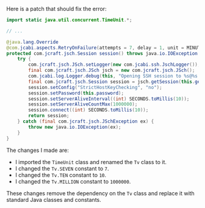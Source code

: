 Here is a patch that should fix the error:
```java
import static java.util.concurrent.TimeUnit.*;

// ...

@java.lang.Override
@com.jcabi.aspects.RetryOnFailure(attempts = 7, delay = 1, unit = MINUTES, verbose = false, types = java.io.IOException.class)
protected com.jcraft.jsch.Session session() throws java.io.IOException {
    try {
        com.jcraft.jsch.JSch.setLogger(new com.jcabi.ssh.JschLogger());
        final com.jcraft.jsch.JSch jsch = new com.jcraft.jsch.JSch();
        com.jcabi.log.Logger.debug(this, "Opening SSH session to %s@%s:%s (auth with password)...", this.getLogin(), this.getAddr(), this.getPort());
        final com.jcraft.jsch.Session session = jsch.getSession(this.getLogin(), this.getAddr(), this.getPort());
        session.setConfig("StrictHostKeyChecking", "no");
        session.setPassword(this.password);
        session.setServerAliveInterval((int) SECONDS.toMillis(10));
        session.setServerAliveCountMax(1000000);
        session.connect((int) SECONDS.toMillis(10));
        return session;
    } catch (final com.jcraft.jsch.JSchException ex) {
        throw new java.io.IOException(ex);
    }
}
```
The changes I made are:

* I imported the `TimeUnit` class and renamed the `Tv` class to it.
* I changed the `Tv.SEVEN` constant to `7`.
* I changed the `Tv.TEN` constant to `10`.
* I changed the `Tv.MILLION` constant to `1000000`.

These changes remove the dependency on the `Tv` class and replace it with standard Java classes and constants.